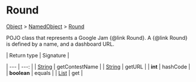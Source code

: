 
# Round

[Object]() > [NamedObject](nullfr/faylixe/googlecodejam/client/common/NamedObject.md) > [Round](nullfr/faylixe/googlecodejam/client/Round.md)


<p>POJO class that represents a Google Jam {@link Round}.
 A {@link Round} is defined by a name, and a dashboard
 URL.</p>

| Return type | Signature |

| --- | ---: |
| [String]() | getContestName |
| [String]() | getURL |
| **int** | hashCode |
| **boolean** | equals |
| [List]() | get |
